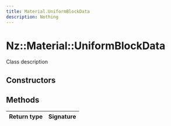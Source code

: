 ```yaml
---
title: Material.UniformBlockData
description: Nothing
---
```


# Nz::Material::UniformBlockData

Class description

## Constructors


## Methods

| Return type | Signature |
| ----------- | --------- |
